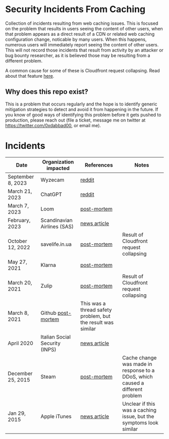 # Security Incidents From Caching
Collection of incidents resulting from web caching issues.  This is focused on the problem that results in users seeing the content of other users, when that problem appears as a direct result of a CDN or related web caching configuration change, noticable by many users. When this happens, numerous users will immediately report seeing the content of other users.  This will not record those incidents that result from activity by an attacker or bug bounty researcher, as it is believed those may be resulting from a different problem.

A common cause for some of these is Cloudfront request collapsing. Read about that feature [here](https://docs.aws.amazon.com/AmazonCloudFront/latest/DeveloperGuide/RequestAndResponseBehaviorCustomOrigin.html#request-custom-traffic-spikes).

## Why does this repo exist?
This is a problem that occurs regularly and the hope is to identify generic mitigation strategies to detect and avoid it from happening in the future.  If you know of good ways of identifying this problem before it gets pushed to production, please reach out (file a ticket, message me on twitter at https://twitter.com/0xdabbad00, or email me).

# Incidents
| Date | Organization impacted | References | Notes |
| ---- | --------------------- | ---------- | ----- |
| September 8, 2023 | Wyzecam | [reddit](https://www.reddit.com/r/wyzecam/comments/16dlse8/seeing_someone_elses_webcam_feed/) | | 
| March 21, 2023 | ChatGPT | [reddit](https://www.reddit.com/r/ChatGPT/comments/11wkw5z/has_chatgpt_or_me_been_hacked_ive_never_had_these/) | |
| March 7, 2023 | Loom | [post-mortem](https://www.loom.com/blog/march-7-incident-update) | |
| February, 2023 | Scandinavian Airlines (SAS) | [news article](https://www.bleepingcomputer.com/news/security/scandinavian-airlines-says-cyberattack-caused-passenger-data-leak/amp/) | |
| October 12, 2022 | savelife.in.ua | [post-mortem](https://medium.com/@gleb.pushkov/how-to-prevent-data-leakage-when-using-aws-cloudfront-to-cache-api-requests-5a179bb04bd5) | Result of Cloudfront request collapsing |
| May 27, 2021 | Klarna | [post-mortem](https://www.klarna.com/us/blog/may-27-incident-report/) | |
| March 20, 2021 | Zulip | [post-mortem](https://blog.zulip.com/2021/03/20/zulip-cloud-security-incident/) | Result of Cloudfront request collapsing |
| March 8, 2021 | Github [post-mortem](https://github.blog/2021-03-18-how-we-found-and-fixed-a-rare-race-condition-in-our-session-handling/) | This was a thread safety problem, but the result was similar |
| April 2020 | Italian Social Security (INPS) | [news article](https://www-garanteprivacy-it.translate.goog/home/docweb/-/docweb-display/docweb/9344061?_x_tr_sl=auto&_x_tr_tl=en&_x_tr_hl=en-US&_x_tr_pto=wapp) | |
| December 25, 2015 | Steam | [post-mortem](https://store.steampowered.com/oldnews/19852) | Cache change was made in response to a DDoS, which caused a different problem |
| Jan 29, 2015 | Apple iTunes | [news article](https://appleinsider.com/articles/15/01/29/itunes-connect-bug-logs-developers-into-random-apple-account-displays-wrong-apps) | Unclear if this was a caching issue, but the symptoms look similar |
